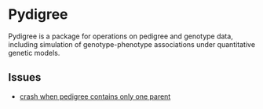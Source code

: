 # Pydigree

Pydigree is a package for operations on pedigree and genotype data, including simulation of genotype-phenotype associations under quantitative genetic models.

## Issues

- [crash when pedigree contains only one parent](https://github.com/jameshicks/pydigree/issues/4)

